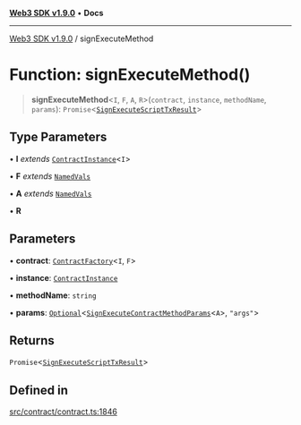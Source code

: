 [**Web3 SDK v1.9.0**](../README.md) • **Docs**

***

[Web3 SDK v1.9.0](../globals.md) / signExecuteMethod

# Function: signExecuteMethod()

> **signExecuteMethod**\<`I`, `F`, `A`, `R`\>(`contract`, `instance`, `methodName`, `params`): `Promise`\<[`SignExecuteScriptTxResult`](../interfaces/SignExecuteScriptTxResult.md)\>

## Type Parameters

• **I** *extends* [`ContractInstance`](../classes/ContractInstance.md)\<`I`\>

• **F** *extends* [`NamedVals`](../type-aliases/NamedVals.md)

• **A** *extends* [`NamedVals`](../type-aliases/NamedVals.md)

• **R**

## Parameters

• **contract**: [`ContractFactory`](../classes/ContractFactory.md)\<`I`, `F`\>

• **instance**: [`ContractInstance`](../classes/ContractInstance.md)

• **methodName**: `string`

• **params**: [`Optional`](../namespaces/utils/type-aliases/Optional.md)\<[`SignExecuteContractMethodParams`](../interfaces/SignExecuteContractMethodParams.md)\<`A`\>, `"args"`\>

## Returns

`Promise`\<[`SignExecuteScriptTxResult`](../interfaces/SignExecuteScriptTxResult.md)\>

## Defined in

[src/contract/contract.ts:1846](https://github.com/Mystic-Nayy/alephium-web3/blob/ee41f5e0e7d7fb0b155fe62f05b2ac03772895ca/packages/web3/src/contract/contract.ts#L1846)
